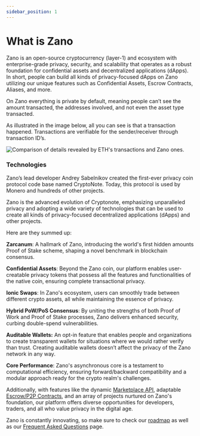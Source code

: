 ```yaml
---
sidebar_position: 1
---
```


# What is Zano

Zano is an open-source cryptocurrency (layer-1) and ecosystem with enterprise-grade privacy, security, and scalability that operates as a robust foundation for confidential assets and decentralized applications (dApps). In short, people can build all kinds of privacy-focused dApps on Zano utilizing our unique features such as Confidential Assets, Escrow Contracts, Aliases, and more.

On Zano everything is private by default, meaning people can’t see the amount transacted, the addresses involved, and not even the asset type transacted.

As illustrated in the image below, all you can see is that a transaction happened. Transactions are verifiable for the sender/receiver through transaction ID’s.

![Comparison of details revealed by ETH's transactions and Zano ones.](/img/learn/what-is-zano/transfer.png)

### Technologies

Zano’s lead developer Andrey Sabelnikov created the first-ever privacy coin protocol code base named CryptoNote. Today, this protocol is used by Monero and hundreds of other projects.

Zano is the advanced evolution of Cryptonote, emphasizing unparalleled privacy and adopting a wide variety of technologies that can be used to create all kinds of privacy-focused decentralized applications (dApps) and other projects.

Here are they summed up:

**Zarcanum**: A hallmark of Zano, introducing the world's first hidden amounts Proof of Stake scheme, shaping a novel benchmark in blockchain consensus.

**Confidential Assets**: Beyond the Zano coin, our platform enables user-creatable privacy tokens that possess all the features and functionalities of the native coin, ensuring complete transactional privacy.

**Ionic Swaps**: In Zano's ecosystem, users can smoothly trade between different crypto assets, all while maintaining the essence of privacy.

**Hybrid PoW/PoS Consensus**: By uniting the strengths of both Proof of Work and Proof of Stake processes, Zano delivers enhanced security, curbing double-spend vulnerabilities.

**Auditable Wallets:** An opt-in feature that enables people and organizations to create transparent wallets for situations where we would rather verify than trust. Creating auditable wallets doesn’t affect the privacy of the Zano network in any way.

**Core Performance**: Zano's asynchronous core is a testament to computational efficiency, ensuring forward/backward compatibility and a modular approach ready for the crypto realm's challenges.

Additionally, with features like the dynamic [Marketplace API](https://docs.zano.org/docs/build/marketplace/marketplace-api-guide), adaptable [Escrow/P2P Contracts](https://docs.zano.org/docs/use/escrow-contracts/), and an array of projects nurtured on Zano's foundation, our platform offers diverse opportunities for developers, traders, and all who value privacy in the digital age.

Zano is constantly innovating, so make sure to check our [roadmap](https://zano.org/roadmap) as well as our [Frequent Asked Questions](https://docs.zano.org/docs/learn/frequently-asked-questions) page.
